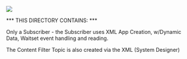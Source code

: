![](https://github.com/psmass/DDSexamples/blob/master/RtiAsOne.png)


*** THIS DIRECTORY CONTAINS: ***

Only a Subscriber - the Subscriber uses XML App Creation, w/Dynamic Data, Waitset event handling and reading.

The Content Filter Topic is also created via the XML (System Designer)
   
